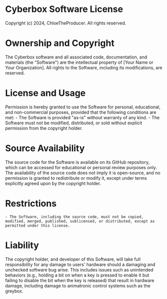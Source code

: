 # Cyberbox Software License

Copyright (c) 2024, ChloeTheProducer. All rights reserved.

# Ownership and Copyright
The Cyberbox software and all associated code, documentation, and materials (the "Software") are the intellectual property of [Your Name or Your Organization]. All rights to the Software, including its modifications, are reserved.

# License and Usage
Permission is hereby granted to use the Software for personal, educational, and non-commercial purposes, provided that the following conditions are met:
    - The Software is provided "as-is" without warranty of any kind.
    - The Software must not be modified, distributed, or sold without explicit permission from the copyright holder.

# Source Availability
The source code for the Software is available on its GitHub repository, which can be accessed for educational or personal review purposes only. The availability of the source code does not imply it is open-source, and no permission is granted to redistribute or modify it, except under terms explicitly agreed upon by the copyright holder.

# Restrictions
    - The Software, including the source code, must not be copied, modified, merged, published, sublicensed, or distributed, except as permitted under this license.

# Liability
The copyright holder, and developer of this Software, will take full responsibility for any damage to users' hardware should a damaging and unchecked software bug arise. This includes issues such as unintended behaviors (e.g., holding a bit on when a key is pressed to enable it but failing to disable the bit when the key is released) that result in hardware damage, including damage to animatronic control systems such as the greybox.
